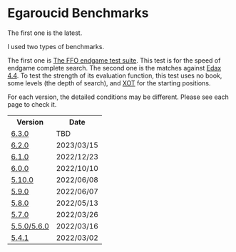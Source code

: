 # Egaroucid Benchmarks

The first one is the latest.



I used two types of benchmarks.



The first one is [The FFO endgame test suite](http://www.radagast.se/othello/ffotest.html). This test is for the speed of endgame complete search. The second one is the matches against [Edax 4.4](https://github.com/abulmo/edax-reversi/releases/tag/v4.4). To test the strength of its evaluation function, this test uses no book, some levels (the depth of search), and [XOT](https://berg.earthlingz.de/xot/aboutxot.php?lang=en) for the starting positions.



For each version, the detailed conditions may be different. Please see each page to check it.



<table>
	<tr>
		<th>Version</th>
		<th>Date</th>
	</tr>
    <tr>
		<td><a href="./6_3_0/">6.3.0</a></td>
		<td>TBD</td>
	</tr>
    <tr>
		<td><a href="./6_2_0/">6.2.0</a></td>
		<td>2023/03/15</td>
	</tr>
    <tr>
		<td><a href="./6_1_0/">6.1.0</a></td>
		<td>2022/12/23</td>
	</tr>
	<tr>
		<td><a href="./6_0_0/">6.0.0</a></td>
		<td>2022/10/10</td>
	</tr>
    	<tr>
		<td><a href="./5_10_0/">5.10.0</a></td>
		<td>2022/06/08</td>
	</tr>
    	<tr>
		<td><a href="./5_9_0/">5.9.0</a></td>
		<td>2022/06/07</td>
	</tr>
    	<tr>
		<td><a href="./5_8_0/">5.8.0</a></td>
		<td>2022/05/13</td>
	</tr>
    	<tr>
		<td><a href="./5_7_0/">5.7.0</a></td>
		<td>2022/03/26</td>
	</tr>
    	<tr>
		<td><a href="./5_5_0/">5.5.0/5.6.0</a></td>
		<td>2022/03/16</td>
	</tr>
    <tr>
		<td><a href="./5_4_1/">5.4.1</a></td>
		<td>2022/03/02</td>
	</tr>
</table>


